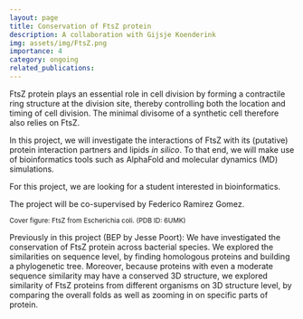 ```yaml
---
layout: page
title: Conservation of FtsZ protein 
description: A collaboration with Gijsje Koenderink
img: assets/img/FtsZ.png
importance: 4
category: ongoing
related_publications: 
---
```


FtsZ protein plays an essential role in cell division by forming a contractile ring structure at the division site, thereby controlling both the location and timing of cell division. The minimal divisome of a synthetic cell therefore also relies on FtsZ.

In this project, we will investigate the interactions of FtsZ with its (putative) protein interaction partners and lipids <i>in silico</i>. To that end, we will make use of bioinformatics tools such as AlphaFold and molecular dynamics (MD) simulations.

For this project, we are looking for a student interested in bioinformatics.

The project will be co-supervised by Federico Ramirez Gomez.

<small>Cover figure: FtsZ from Escherichia coli. (PDB ID: 6UMK) </small>


Previously in this project (BEP by Jesse Poort):
We have investigated the conservation of FtsZ protein across bacterial species. We explored the similarities on sequence level, by finding homologous proteins and building a phylogenetic tree.  Moreover, because proteins with even a moderate sequence similarity may have a conserved 3D structure, we explored similarity of FtsZ proteins from different organisms on 3D structure level, by comparing the overall folds as well as zooming in on specific parts of protein.




